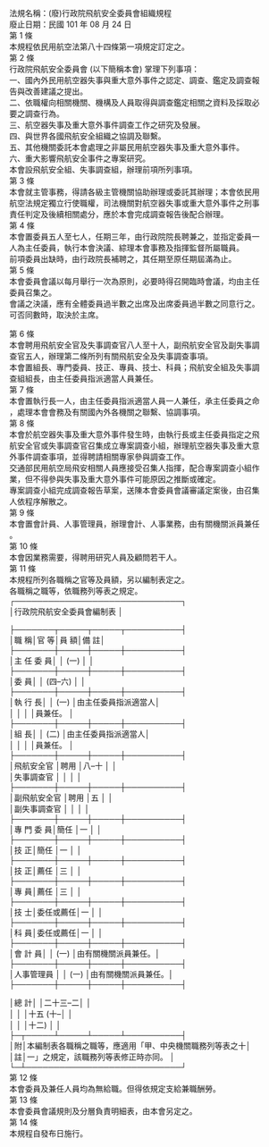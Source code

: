 法規名稱：(廢)行政院飛航安全委員會組織規程  
廢止日期：民國 101 年 08 月 24 日  
第 1 條  
本規程依民用航空法第八十四條第一項規定訂定之。  
第 2 條  
行政院飛航安全委員會 (以下簡稱本會) 掌理下列事項：  
一、國內外民用航空器失事與重大意外事件之認定、調查、鑑定及調查報  
告與改善建議之提出。  
二、依職權向相關機關、機構及人員取得與調查鑑定相關之資料及採取必  
要之調查行為。  
三、航空器失事及重大意外事件調查工作之研究及發展。  
四、與世界各國飛航安全組織之協調及聯繫。  
五、其他機關委託本會處理之非屬民用航空器失事及重大意外事件。  
六、重大影響飛航安全事件之專案研究。  
本會設飛航安全組、失事調查組，辦理前項所列事項。  
第 3 條  
本會就主管事務，得請各級主管機關協助辦理或委託其辦理；本會依民用  
航空法規定獨立行使職權，司法機關對航空器失事或重大意外事件之刑事  
責任判定及後續相關處分，應於本會完成調查報告後配合辦理。  
第 4 條  
本會置委員五人至七人，任期三年，由行政院院長聘兼之，並指定委員一  
人為主任委員，執行本會決議、綜理本會事務及指揮監督所屬職員。  
前項委員出缺時，由行政院長補聘之，其任期至原任期屆滿為止。  
第 5 條  
本會委員會議以每月舉行一次為原則，必要時得召開臨時會議，均由主任  
委員召集之。  
會議之決議，應有全體委員過半數之出席及出席委員過半數之同意行之。  
可否同數時，取決於主席。  


第 6 條  
本會聘用飛航安全官及失事調查官八人至十人，副飛航安全官及副失事調  
查官五人，辦理第二條所列有關飛航安全及失事調查事項。  
本會置組長、專門委員、技正、專員、技士、科員；飛航安全組及失事調  
查組組長，由主任委員指派適當人員兼任。  
第 7 條  
本會置執行長一人，由主任委員指派適當人員一人兼任，承主任委員之命  
，處理本會會務及有關國內外各機關之聯繫、協調事項。  
第 8 條  
本會於航空器失事及重大意外事件發生時，由執行長或主任委員指定之飛  
航安全官或失事調查官召集成立專案調查小組，辦理航空器失事及重大意  
外事件調查事項，並得聘請相關專家參與調查工作。  
交通部民用航空局飛安相關人員應接受召集人指揮，配合專案調查小組作  
業，但不得參與失事及重大意外事件可能原因之推斷或確定。  
專案調查小組完成調查報告草案，送陳本會委員會議審議定案後，由召集  
人依程序解散之。  
第 9 條  
本會置會計員、人事管理員，辦理會計、人事業務，由有關機關派員兼任  
。  
第 10 條  
本會因業務需要，得聘用研究人員及顧問若干人。  
第 11 條  
本規程所列各職稱之官等及員額，另以編制表定之。  
各職稱之職等，依職務列等表之規定。  
┌──────────────────────────────┐  
│行政院飛航安全委員會編制表 │  


├───────┬─────┬─────┬──────────┤  
│職 稱│官 等│員 額│備 註│  
├───────┼─────┼─────┼──────────┤  
│主 任 委 員│ │ (一) │ │  
├───────┼─────┼─────┼──────────┤  
│委 員│ │ (四–六) │ │  
├───────┼─────┼─────┼──────────┤  
│執 行 長│ │ (一) │由主任委員指派適當人│  
│ │ │ │員兼任。 │  
├───────┼─────┼─────┼──────────┤  
│組 長│ │ (二) │由主任委員指派適當人│  
│ │ │ │員兼任。 │  
├───────┼─────┼─────┼──────────┤  
│飛航安全官 │聘用 │八–十 │ │  
│失事調查官 │ │ │ │  
├───────┼─────┼─────┼──────────┤  
│副飛航安全官 │聘用 │五 │ │  
│副失事調查官 │ │ │ │  
├───────┼─────┼─────┼──────────┤  
│專 門 委 員│簡任 │一 │ │  
├───────┼─────┼─────┼──────────┤  
│技 正│簡任 │一 │ │  
├───────┼─────┼─────┼──────────┤  
│技 正│薦任 │三 │ │  
├───────┼─────┼─────┼──────────┤  
│專 員│薦任 │三 │ │  
├───────┼─────┼─────┼──────────┤  
│技 士│委任或薦任│一 │ │  
├───────┼─────┼─────┼──────────┤  
│科 員│委任或薦任│一 │ │  
├───────┼─────┼─────┼──────────┤  
│會 計 員│ │ (一) │由有關機關派員兼任。│  
├───────┼─────┼─────┼──────────┤  
│人事管理員 │ │ (一) │由有關機關派員兼任。│  
├───────┼─────┼─────┼──────────┤  


│總 計│ │二十三–二│ │  
│ │ │十五 (十–│ │  
│ │ │十二) │ │  
├─┬─────┴─────┴─────┴──────────┤  
│附│本編制表各職稱之職等，應適用「甲、中央機關職務列等表之十│  
│註│一」之規定，該職務列等表修正時亦同。 │  
└─┴────────────────────────────┘  
第 12 條  
本會委員及兼任人員均為無給職。但得依規定支給兼職酬勞。  
第 13 條  
本會委員會議規則及分層負責明細表，由本會另定之。  
第 14 條  
本規程自發布日施行。  


